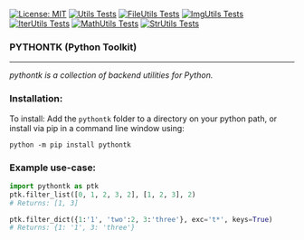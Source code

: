 [![License: MIT](https://img.shields.io/badge/License-MIT-blue.svg)](https://opensource.org/licenses/MIT)
[![Utils Tests](https://img.shields.io/badge/FileUtils-Failing-red.svg)](test/ptk_test.py#UtilsTest)
[![FileUtils Tests](https://img.shields.io/badge/ImgUtils-Passing-brightgreen.svg)](test/ptk_test.py#FileUtilsTest)
[![ImgUtils Tests](https://img.shields.io/badge/ImgUtils-Passing-brightgreen.svg)](test/ptk_test.py#ImgUtilsTest)
[![IterUtils Tests](https://img.shields.io/badge/ImgUtils-Passing-brightgreen.svg)](test/ptk_test.py#IterUtilsTest)
[![MathUtils Tests](https://img.shields.io/badge/ImgUtils-Passing-brightgreen.svg)](test/ptk_test.py#MathUtilsTest)
[![StrUtils Tests](https://img.shields.io/badge/StrUtils-Passing-brightgreen.svg)](test/ptk_test.py#StrUtilsTest)

### PYTHONTK (Python Toolkit)

---
<!-- short_description_start -->
*pythontk is a collection of backend utilities for Python.*
<!-- short_description_end -->

### Installation:

To install:
Add the `pythontk` folder to a directory on your python path, or
install via pip in a command line window using:
```
python -m pip install pythontk
```

### Example use-case:
```python
import pythontk as ptk
ptk.filter_list([0, 1, 2, 3, 2], [1, 2, 3], 2)
# Returns: [1, 3]

ptk.filter_dict({1:'1', 'two':2, 3:'three'}, exc='t*', keys=True)
# Returns: {1: '1', 3: 'three'}
```
